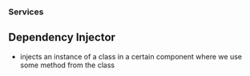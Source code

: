### Services

## Dependency Injector

- injects an instance of a class in a certain component where we use some method from the class
